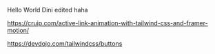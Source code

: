 Hello World
Dini edited 
haha


https://cruip.com/active-link-animation-with-tailwind-css-and-framer-motion/

https://devdojo.com/tailwindcss/buttons